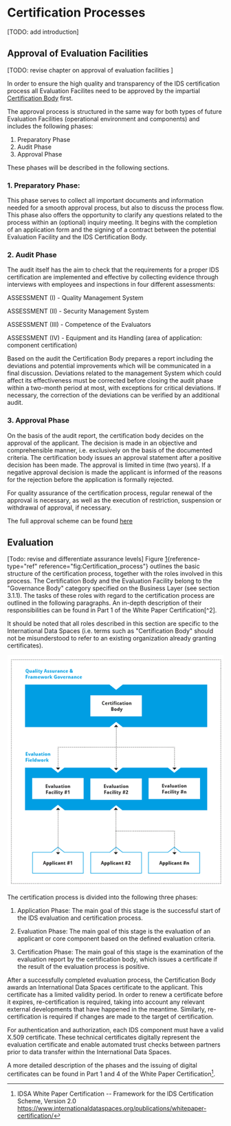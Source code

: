 # Certification Processes

[TODO: add introduction]

## Approval of Evaluation Facilities
[TODO: revise chapter on approval of evaluation facilities ]

In order to ensure the high quality and transparency of the IDS certification process all Evaluation Facilites need to be approved by the impartial [Certification Body](https://github.com/International-Data-Spaces-Association/IDS-G/tree/main/glossary#certification-body) first. 

The approval process is structured in the same way for both types of future Evaluation Facilities (operational environment and components) and includes the following phases:
1. Preparatory Phase
2. Audit Phase
3. Approval Phase

These phases will be described in the following sections. 

### 1. Preparatory Phase:
This phase serves to collect all important documents and information needed for a smooth approval process, but also to discuss the process flow. This phase also offers the opportunity to clarify any questions related to the process within an (optional) inquiry meeting. It begins with the completion of an application form and the signing of a contract between the potential Evaluation Facility and the IDS Certification Body.

### 2. Audit Phase
The audit itself has the aim to check that the requirements for a proper IDS certification are implemented and effective by collecting evidence through interviews with employees and inspections in four different assessments:

ASSESSMENT (I) - Quality Management System

ASSESSMENT (II) - Security Management System

ASSESSMENT (III) - Competence of the Evaluators

ASSESSMENT (IV) - Equipment and its Handling (area of application: component certification)

Based on the audit the Certification Body prepares a report including the deviations and potential improvements which will be communicated in a final discussion. Deviations related to the management System which could affect its effectiveness must be corrected before closing the audit phase within a two-month period at most, with exceptions for critical deviations. If necessary, the correction of the deviations can be verified by an additional audit.

### 3. Approval Phase
On the basis of the audit report, the certification body decides on the approval of the  applicant. The decision is made in an objective and comprehensible manner, i.e.  exclusively on the basis of the documented criteria.
The certification body issues an approval statement after a positive decision has been made. The approval is limited in time (two years).
If a negative approval decision is made the applicant is informed of the  reasons for the rejection before the application is formally rejected.


For quality assurance of the certification process, regular renewal of the approval is necessary, as well as the execution of restriction, suspension or withdrawal of approval, if necessary.

The full approval scheme can be found [here](https://github.com/International-Data-Spaces-Association/IDS-RAM_4_0/blob/main/documentation/4_Perspectives_of_the_Reference_Architecture_Model/4_2_Certification_Perspective/ApprovalScheme)



## Evaluation
[Todo: revise and differentiate assurance levels]
Figure [1](#fig:Certification_process){reference-type="ref"
reference="fig:Certification_process"} outlines the basic structure of
the certification process, together with the roles involved in this
process. The Certification Body and the Evaluation Facility belong to
the "Governance Body" category specified on the Business Layer (see
section 3.1.1). The tasks of these roles with regard to the
certification process are outlined in the following paragraphs. An
in-depth description of their responsibilities can be found in Part 1 of
the White Paper Certification[^2].

It should be noted that all roles described in this section are specific
to the International Data Spaces (i.e. terms such as "Certification
Body" should not be misunderstood to refer to an existing organization
already granting certificates).

![Certification process](./media/image79.png)

The certification process is divided into the following three phases:

1.  Application Phase: The main goal of this stage is the successful
    start of the IDS evaluation and certification process.

2.  Evaluation Phase: The main goal of this stage is the evaluation of
    an applicant or core component based on the defined evaluation
    criteria.

3.  Certification Phase: The main goal of this stage is the examination
    of the evaluation report by the certification body, which issues a
    certificate if the result of the evaluation process is positive.

After a successfully completed evaluation process, the Certification
Body awards an International Data Spaces certificate to the applicant.
This certificate has a limited validity period. In order to renew a
certificate before it expires, re-certification is required, taking into
account any relevant external developments that have happened in the
meantime. Similarly, re-certification is required if changes are made to
the target of certification.

For authentication and authorization, each IDS component must have a
valid X.509 certificate. These technical certificates digitally
represent the evaluation certificate and enable automated trust checks
between partners prior to data transfer within the International Data
Spaces.

A more detailed description of the phases and the issuing of digital
certificates can be found in Part 1 and 4 of the White Paper
Certification[^3].

[^3]: IDSA White Paper Certification -- Framework for the IDS
    Certification Scheme, Version 2.0
    https://www.internationaldataspaces.org/publications/whitepaper-certification/
